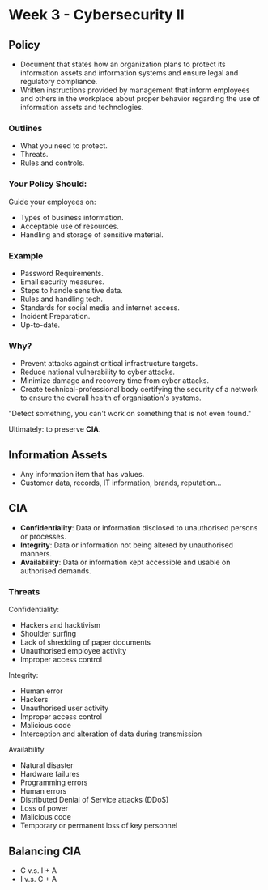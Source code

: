 # Week 3 - Cybersecurity II

## Policy

* Document that states how an organization plans to protect its information assets and information systems and ensure legal and regulatory compliance.
* Written instructions provided by management that inform employees and others in the workplace about proper behavior regarding the use of information assets and technologies.

### Outlines

* What you need to protect.
* Threats.
* Rules and controls.

### Your Policy Should:

Guide your employees on:

* Types of business information.
* Acceptable use of resources.
* Handling and storage of sensitive material.

### Example

* Password Requirements.
* Email security measures.
* Steps to handle sensitive data.
* Rules and handling tech.
* Standards for social media and internet access.
* Incident Preparation.
* Up-to-date.

### Why?

* Prevent attacks against critical infrastructure targets.
* Reduce national vulnerability to cyber attacks.
* Minimize damage and recovery time from cyber attacks.
* Create technical-professional body certifying the security of a network to ensure the overall health of organisation's systems.

"Detect something, you can't work on something that is not even found."

Ultimately: to preserve **CIA**.

## Information Assets

* Any information item that has values.
* Customer data, records, IT information, brands, reputation...

## CIA

* **Confidentiality**: Data or information disclosed to unauthorised persons or processes.
* **Integrity**: Data or information not being altered by unauthorised manners.
* **Availability**: Data or information kept accessible and usable on authorised demands.

### Threats

Confidentiality:

* Hackers and hacktivism
* Shoulder surfing
* Lack of shredding of paper documents
* Unauthorised employee activity
* Improper access control

Integrity:

* Human error
* Hackers
* Unauthorised user activity
* Improper access control
* Malicious code
* Interception and alteration of data during transmission

Availability

* Natural disaster
* Hardware failures
* Programming errors
* Human errors
* Distributed Denial of Service attacks (DDoS)
* Loss of power
* Malicious code
* Temporary or permanent loss of key personnel

## Balancing CIA

* C v.s. I + A
* I v.s. C + A
